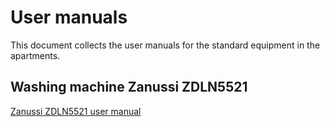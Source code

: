 # User manuals

This document collects the user manuals for the standard equipment in the apartments.

## Washing machine Zanussi ZDLN5521

[Zanussi ZDLN5521 user manual](./zdln5521.pdf)

